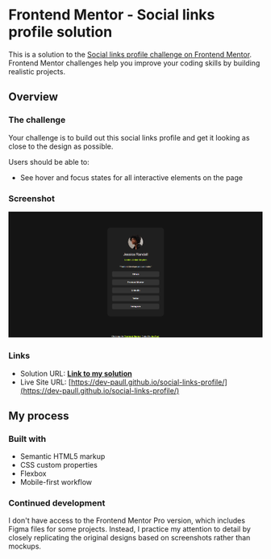 # Frontend Mentor - Social links profile solution

This is a solution to the [Social links profile challenge on Frontend Mentor](https://www.frontendmentor.io/challenges/social-links-profile-UG32l9m6dQ). Frontend Mentor challenges help you improve your coding skills by building realistic projects. 

## Overview

### The challenge

Your challenge is to build out this social links profile and get it looking as close to the design as possible.

Users should be able to:

- See hover and focus states for all interactive elements on the page

### Screenshot

![](./social-links-profile_mysolution-screenshot.png)


### Links

- Solution URL: [**Link to my solution**](https://www.frontendmentor.io/solutions/frontend-mentor-social-links-profile-7Z8GArzGfW)
- Live Site URL: [https://dev-paull.github.io/social-links-profile/](https://dev-paull.github.io/social-links-profile/)

## My process

### Built with

- Semantic HTML5 markup
- CSS custom properties
- Flexbox
- Mobile-first workflow

### Continued development

I don't have access to the Frontend Mentor Pro version, which includes Figma files for some projects. Instead, I practice my attention to detail by closely replicating the original designs based on screenshots rather than mockups.


